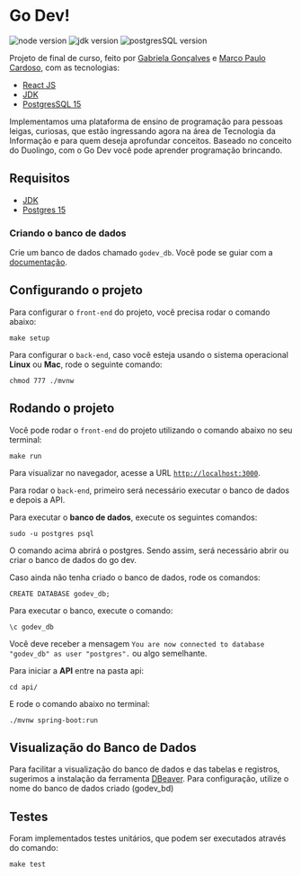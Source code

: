 # Go Dev!
![node version](https://img.shields.io/static/v1?label=node&message=v16.16.0&color=blue)
![jdk version](https://img.shields.io/static/v1?label=JDK&message=v19&color=red)
![postgresSQL version](https://img.shields.io/static/v1?label=PostgresSQL&message=v15&color=green)

Projeto de final de curso, feito por [Gabriela Gonçalves](https://github.com/gabriela-ogoncalves) e [Marco Paulo Cardoso](https://github.com/marcopaulo7), com as tecnologias:
- [React JS](https://github.com/facebook/create-react-app)
- [JDK](https://www.oracle.com/java/technologies/javase/jdk19-archive-downloads.html)
- [PostgresSQL 15](https://www.postgresql.org/download/)

Implementamos uma plataforma de ensino de programação para pessoas leigas, curiosas, que estão ingressando agora na área de Tecnologia da Informação e para quem deseja aprofundar conceitos. Baseado no conceito do Duolingo, com o Go Dev você pode aprender programação brincando.

## Requisitos

* [JDK](https://www.oracle.com/java/technologies/javase/jdk19-archive-downloads.html)
* [Postgres 15](https://www.postgresql.org/download/)

### Criando o banco de dados

Crie um banco de dados chamado `godev_db`. Você pode se guiar com a [documentação](https://www.postgresql.org/docs/current/tutorial-createdb.html).

## Configurando o projeto

Para configurar o `front-end` do projeto, você precisa rodar o comando abaixo:

```(shell)
make setup
```

Para configurar o `back-end`, caso você esteja usando o sistema operacional **Linux** ou **Mac**, rode o seguinte comando:

```(shell)
chmod 777 ./mvnw
```

## Rodando o projeto

Você pode rodar o `front-end` do projeto utilizando o comando abaixo no seu terminal:

```(shell)
make run
```

Para visualizar no navegador, acesse a URL [`http://localhost:3000`](http://localhost:3000).

Para rodar o `back-end`, primeiro será necessário executar o banco de dados e depois a API.

Para executar o **banco de dados**, execute os seguintes comandos:

```(shell)
sudo -u postgres psql
```

O comando acima abrirá o postgres. Sendo assim, será necessário abrir ou criar o banco de dados do go dev.

Caso ainda não tenha criado o banco de dados, rode os comandos:

```(shell)
CREATE DATABASE godev_db;
```

Para executar o banco, execute o comando:

```(shell)
\c godev_db
```

Você deve receber a mensagem `You are now connected to database "godev_db" as user "postgres".` ou algo semelhante.


Para iniciar a **API** entre na pasta api:

```(shell)
cd api/
```

E rode o comando abaixo no terminal:

```(shell)
./mvnw spring-boot:run
```

## Visualização do Banco de Dados

Para facilitar a  visualização do banco de dados e das tabelas e registros, sugerimos a instalação da ferramenta [DBeaver](https://dbeaver.io/download/). Para configuração, utilize o nome do banco de dados criado (godev_bd)

## Testes

Foram implementados testes unitários, que podem ser executados através do comando:

```(shell)
make test
```
